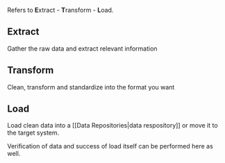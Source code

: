 Refers to **E**xtract - **T**ransform - **L**oad. 

## Extract
Gather the raw data and extract relevant information

## Transform
Clean, transform and standardize into the format you want

## Load
Load clean data into a [[Data Repositories|data respository]] or move it to the target system.

Verification of data and success of load itself can be performed here as well.
